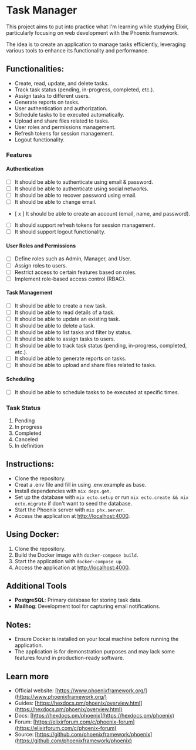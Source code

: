 # Task Manager

This project aims to put into practice what I'm learning while studying Elixir, particularly focusing on web development with the Phoenix framework.

The idea is to create an application to manage tasks efficiently, leveraging various tools to enhance its functionality and performance.

## Functionalities:
* Create, read, update, and delete tasks.
* Track task status (pending, in-progress, completed, etc.).
* Assign tasks to different users.
* Generate reports on tasks.
* User authentication and authorization.
* Schedule tasks to be executed automatically.
* Upload and share files related to tasks.
* User roles and permissions management.
* Refresh tokens for session management.
* Logout functionality.

### Features

#### Authentication
- [ ] It should be able to authenticate using email & password.
- [ ] It should be able to authenticate using social networks.
- [ ] It should be able to recover password using email.
- [ ] It should be able to change email.
- [ x ] It should be able to create an account (email, name, and password).
- [ ] It should support refresh tokens for session management.
- [ ] It should support logout functionality.

#### User Roles and Permissions
- [ ] Define roles such as Admin, Manager, and User.
- [ ] Assign roles to users.
- [ ] Restrict access to certain features based on roles.
- [ ] Implement role-based access control (RBAC).

#### Task Management
- [ ] It should be able to create a new task.
- [ ] It should be able to read details of a task.
- [ ] It should be able to update an existing task.
- [ ] It should be able to delete a task.
- [ ] It should be able to list tasks and filter by status.
- [ ] It should be able to assign tasks to users.
- [ ] It should be able to track task status (pending, in-progress, completed, etc.).
- [ ] It should be able to generate reports on tasks.
- [ ] It should be able to upload and share files related to tasks.

#### Scheduling
- [ ] It should be able to schedule tasks to be executed at specific times.

### Task Status
1. Pending
2. In progress
3. Completed
4. Canceled
5. In definition

## Instructions:
* Clone the repository.
* Creat a .env file and fill in using .env.example as base.
* Install dependencies with `mix deps.get`.
* Set up the database with `mix ecto.setup` or run `mix ecto.create && mix ecto.migrate` if don't want to seed the database.
* Start the Phoenix server with `mix phx.server`.
* Access the application at [http://localhost:4000](http://localhost:4000).

## Using Docker:
1. Clone the repository.
2. Build the Docker image with `docker-compose build`.
3. Start the application with `docker-compose up`.
4. Access the application at [http://localhost:4000](http://localhost:4000).

## Additional Tools
* **PostgreSQL**: Primary database for storing task data.
* **Mailhog**: Development tool for capturing email notifications.

## Notes:
* Ensure Docker is installed on your local machine before running the application.
* The application is for demonstration purposes and may lack some features found in production-ready software.

## Learn more

  * Official website: [https://www.phoenixframework.org/](https://www.phoenixframework.org/)
  * Guides: [https://hexdocs.pm/phoenix/overview.html](https://hexdocs.pm/phoenix/overview.html)
  * Docs: [https://hexdocs.pm/phoenix](https://hexdocs.pm/phoenix)
  * Forum: [https://elixirforum.com/c/phoenix-forum](https://elixirforum.com/c/phoenix-forum)
  * Source: [https://github.com/phoenixframework/phoenix](https://github.com/phoenixframework/phoenix)
